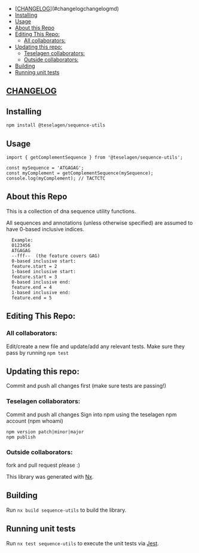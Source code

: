 <!-- TOC -->

- [[CHANGELOG](CHANGELOG.md)](#changelogchangelogmd)
- [Installing](#installing)
- [Usage](#usage)
- [About this Repo](#about-this-repo)
- [Editing This Repo:](#editing-this-repo)
  - [All collaborators:](#all-collaborators)
- [Updating this repo:](#updating-this-repo)
  - [Teselagen collaborators:](#teselagen-collaborators)
  - [Outside collaborators:](#outside-collaborators)
- [Building](#building)
- [Running unit tests](#running-unit-tests)

<!-- /TOC -->

## [CHANGELOG](CHANGELOG.md)

## Installing
```
npm install @teselagen/sequence-utils
```

## Usage
```
import { getComplementSequence } from '@teselagen/sequence-utils';

const mySequence = 'ATGAGAG';
const myComplement = getComplementSequence(mySequence);
console.log(myComplement); // TACTCTC
```


## About this Repo
This is a collection of dna sequence utility functions.

All sequences and annotations (unless otherwise specified) are assumed to have 0-based inclusive indices. 
```
  Example:
  0123456
  ATGAGAG
  --fff--  (the feature covers GAG)
  0-based inclusive start:
  feature.start = 2
  1-based inclusive start:
  feature.start = 3
  0-based inclusive end:
  feature.end = 4
  1-based inclusive end:
  feature.end = 5
```

## Editing This Repo:
### All collaborators: 
Edit/create a new file and update/add any relevant tests.
Make sure they pass by running `npm test`

## Updating this repo: 
Commit and push all changes first (make sure tests are passing!)

### Teselagen collaborators: 
Commit and push all changes
Sign into npm using the teselagen npm account (npm whoami)

```
npm version patch|minor|major
npm publish
```

### Outside collaborators: 
fork and pull request please :)

This library was generated with [Nx](https://nx.dev).

## Building

Run `nx build sequence-utils` to build the library.

## Running unit tests

Run `nx test sequence-utils` to execute the unit tests via [Jest](https://jestjs.io).
